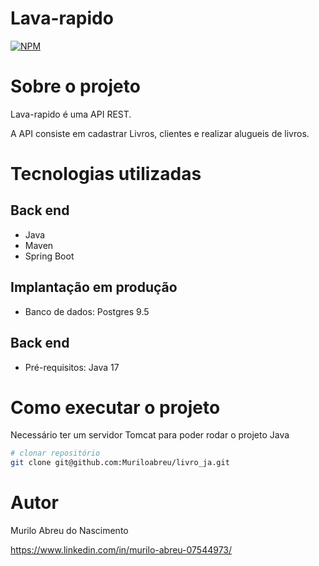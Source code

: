 # Lava-rapido

[![NPM](https://img.shields.io/npm/l/react)](https://github.com/Muriloabreu/livro_ja/blob/main/LICENCE) 

# Sobre o projeto


Lava-rapido é uma API REST.

A API consiste em cadastrar Livros, clientes e realizar alugueis de livros.



# Tecnologias utilizadas
## Back end
- Java
- Maven
- Spring Boot



## Implantação em produção

- Banco de dados: Postgres 9.5

## Back end
- Pré-requisitos: Java 17

# Como executar o projeto

Necessário ter um servidor Tomcat para poder rodar o projeto Java


```bash
# clonar repositório
git clone git@github.com:Muriloabreu/livro_ja.git

```

# Autor

Murilo Abreu do Nascimento

https://www.linkedin.com/in/murilo-abreu-07544973/
